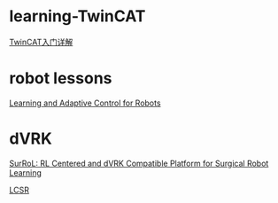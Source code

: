 # learning-TwinCAT

[TwinCAT入门详解](http://www.siemcon.com/index.php?m=content&c=index&a=show&catid=39&id=1934)

# robot lessons
[Learning and Adaptive Control for Robots](https://www.epfl.ch/labs/lasa/mit-press-book-learning/#mit-book-table)


# dVRK
[SurRoL: RL Centered and dVRK Compatible Platform for Surgical Robot Learning](https://med-air.github.io/SurRoL)

[LCSR]((http://jhu-lcsr.github.io/software/)http://jhu-lcsr.github.io/software)

